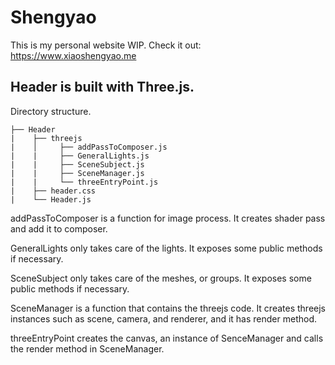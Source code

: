 # Shengyao
This is my personal website WIP. Check it out: https://www.xiaoshengyao.me

## Header is built with Three.js.
Directory structure. 
```
├── Header
|    ├── threejs
|    │     ├── addPassToComposer.js
|    |     ├── GeneralLights.js
|    |     ├── SceneSubject.js
|    |     ├── SceneManager.js
|    |     └── threeEntryPoint.js
|    ├── header.css
|    └── Header.js
```

addPassToComposer is a function for image process. It creates shader pass and add it to composer. 

GeneralLights only takes care of the lights. It exposes some public methods if necessary.

SceneSubject only takes care of the meshes, or groups. It exposes some public methods if necessary. 

SceneManager is a function that contains the threejs code. It creates threejs instances such as scene, camera, and renderer, and it has render method. 

threeEntryPoint creates the canvas, an instance of SenceManager and calls the render method in SceneManager. 



